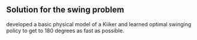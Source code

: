 ## Solution for the swing problem

developed a basic physical model of a Kiiker and learned optimal swinging policy to get to 180 degrees as fast as possible.
